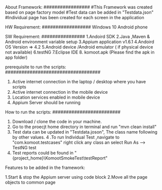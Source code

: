 About Framework:
#################
#This Framework was created based on page factory model
#Test data can be added in "Testdata.json"
#Individual page has been created for each screen in the application

HW Requirement:
##################
Windows 10
Android phone

SW Requirement:
################
1.Andoird SDK 
2.Java ,Maven & Android environment variable setup
3.Appium application v1.6.1
4.Andoird OS Version => 4.2
5.Android device /Android emulator ( if physical device not available)
6.testNG
7.Eclipse IDE
8. komoot.apk (Please find the apk in app folder)

prerequisite to run the scripts:
###################################

1. Active internet connection in the laptop / desktop where you have scripts
2. Active internet connection in the mobile device
3. Location services enabled in mobile device
4. Appium Server should be running

How to run the scripts:
#########################
1. Download / clone the code in your machine.
2. Go to the proecjt home directory in terminal and run "mvn clean install"
3. Test data can be updated in "Testdata.joson", The class name following by other values.
4 .To run Individual Test ,navigate to  "com.komoot.testcases" right click any class an select Run As --> TestNG test
5. Test reports could be found in "\{project_home}\KomootSmokeTest\testReport"

Features to be added in the framework:

1.Start & stop the Appium server using code block
2.Move all the  page objects to common page